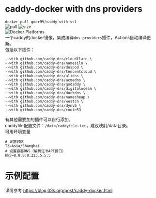 # caddy-docker with dns providers
`docker pull goer99/caddy-with-ssl`  
![pull](https://img.shields.io/docker/pulls/sliamb/caddy.svg) ![size](https://img.shields.io/docker/image-size/sliamb/caddy)   
![Docker Platforms](https://img.shields.io/badge/platforms-linux%2F386%20%7C%20linux%2Famd64%20%7C%20linux%2Farm%2Fv6%20%7C%20linux%2Farm%2Fv7%20%7C%20linux%2Farm64%2Fv8%20-blue)  
一个caddy的docker镜像，集成编译`dns providers`插件，Actions自动编译更新。  
包括以下插件：
```
--with github.com/caddy-dns/cloudflare \
--with github.com/caddy-dns/namesilo \
--with github.com/caddy-dns/dnspod \
--with github.com/caddy-dns/tencentcloud \
--with github.com/caddy-dns/alidns \
--with github.com/caddy-dns/acmedns \
--with github.com/caddy-dns/godaddy \
--with github.com/caddy-dns/digitalocean \
--with github.com/caddy-dns/duckdns \
--with github.com/caddy-dns/namecheap \
--with github.com/caddy-dns/westcn \
--with github.com/caddy-dns/dynv6 \
--with github.com/caddy-dns/route53
```
有其他需要加的插件可以自行添加。  
caddyfile配置文件：`/data/caddyfile.txt`，建议映射/data目录。  
可用环境变量  
```shell
# 设置时区
TZ=Asia/Shanghai
# 设置容器DNS（解析证书API接口）
DNS=8.8.8.8,223.5.5.5
```

# 示例配置
详情参考 https://blog.03k.org/post/caddy-docker.html
